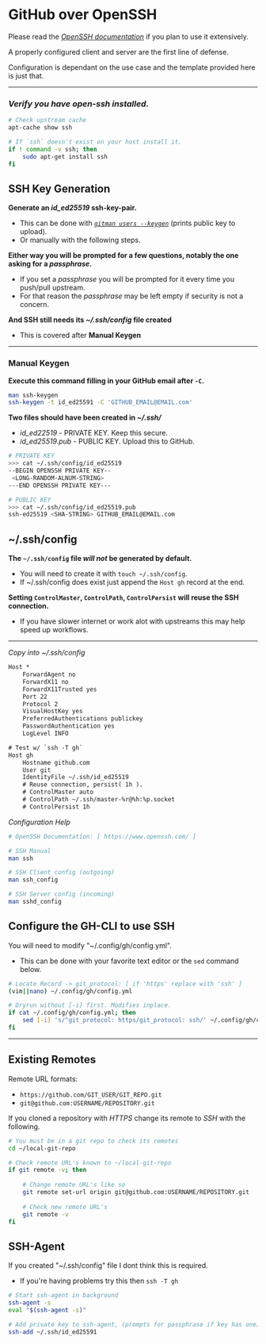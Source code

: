 # GitHub over OpenSSH

Please read the [*OpenSSH documentation*](https://www.openssh.com/) if you plan to use it extensively.

A properly configured client and server are the first line of defense.

Configuration is dependant on the use case and the template provided here is just that.

---
### *Verify you have open-ssh installed.*
```bash
# Check upstream cache
apt-cache show ssh

# If `ssh` doesn't exist on your host install it.
if ! command -v ssh; then
    sudo apt-get install ssh
fi
```

## SSH Key Generation
**Generate an *id_ed25519* ssh-key-pair.**
* This can be done with [*`gitman users --keygen`*](bin/users.sh) (prints public key to upload).
* Or manually with the following steps.

**Either way you will be prompted for a few questions, notably the one asking for a *passphrase*.**
* If you set a *passphrase* you will be prompted for it every time you push/pull upstream.
* For that reason the *passphrase* may be left empty if security is not a concern.

**And SSH still needs its *~/.ssh/config* file created** 
* This is covered after **Manual Keygen**

---
### Manual Keygen
**Execute this command filling in your GitHub email after `-C`.**
```bash
man ssh-keygen
ssh-keygen -t id_ed25591 -C 'GITHUB_EMAIL@EMAIL.com'
```
**Two files should have been created in *~/.ssh/***
* *id_ed22519* - PRIVATE KEY. Keep this secure.
* *id_ed25519.pub* - PUBLIC KEY. Upload this to GitHub.
```bash
# PRIVATE KEY
>>> cat ~/.ssh/config/id_ed25519
--BEGIN OPENSSH PRIVATE KEY--
 <LONG-RANDOM-ALNUM-STRING>
---END OPENSSH PRIVATE KEY---
```
```bash
# PUBLIC KEY
>>> cat ~/.ssh/config/id_ed25519.pub
ssh-ed25519 <SHA-STRING> GITHUB_EMAIL@EMAIL.com 
```

## ~/.ssh/config
**The `~/.ssh/config` file *will not* be generated by default.**
* You will need to create it with `touch ~/.ssh/config`.
* If ~/.ssh/config does exist just append the `Host gh` record at the end.

**Setting `ControlMaster`, `ControlPath`, `ControlPersist` will reuse the SSH connection.**
* If you have slower internet or work alot with upstreams this may help speed up workflows.

---
*Copy into ~/.ssh/config*
```txt
Host *
    ForwardAgent no
    ForwardX11 no
    ForwardX11Trusted yes
    Port 22
    Protocol 2
    VisualHostKey yes
    PreferredAuthentications publickey
    PasswordAuthentication yes
    LogLevel INFO

# Test w/ `ssh -T gh`
Host gh
    Hostname github.com
    User git
    IdentityFile ~/.ssh/id_ed25519
    # Reuse connection, persist( 1h ).
    # ControlMaster auto
    # ControlPath ~/.ssh/master-%r@%h:%p.socket
    # ControlPersist 1h
```
*Configuration Help*
```bash
# OpenSSH Documentation: [ https://www.openssh.com/ ]

# SSH Manual
man ssh

# SSH Client config (outgoing)
man ssh_config

# SSH Server config (incoming)
man sshd_config
```

## Configure the GH-CLI to use SSH
You will need to modify "~/.config/gh/config.yml".
* This can be done with your favorite text editor or the `sed` command below.
```bash
# Locate Record -> git_protocol: [ if 'https' replace with 'ssh' ]
(vim||nano) ~/.config/gh/config.yml

# Dryrun without [-i] first. Modifies inplace.
if cat ~/.config/gh/config.yml; then
    sed [-i] 's/^git_protocol: https/git_protocol: ssh/' ~/.config/gh/config.yml
fi
```
---
## Existing Remotes
Remote URL formats:
* `https://github.com/GIT_USER/GIT_REPO.git`
* `git@github.com:USERNAME/REPOSITORY.git`

If you cloned a repository with *HTTPS* change its remote to *SSH* with the following.
```bash
# You must be in a git repo to check its remotes
cd ~/local-git-repo

# Check remote URL's known to ~/local-git-repo
if git remote -v; then
    
    # Change remote URL's like so
    git remote set-url origin git@github.com:USERNAME/REPOSITORY.git
    
    # Check new remote URL's    
    git remote -v
fi
```

## SSH-Agent
If you created "~/.ssh/config" file I dont think this is required.
* If you're having problems try this then `ssh -T gh`
```bash
# Start ssh-agent in background
ssh-agent -s
eval "$(ssh-agent -s)"

# Add private key to ssh-agent, (prompts for passphrase if key has one)
ssh-add ~/.ssh/id_ed25591
```
